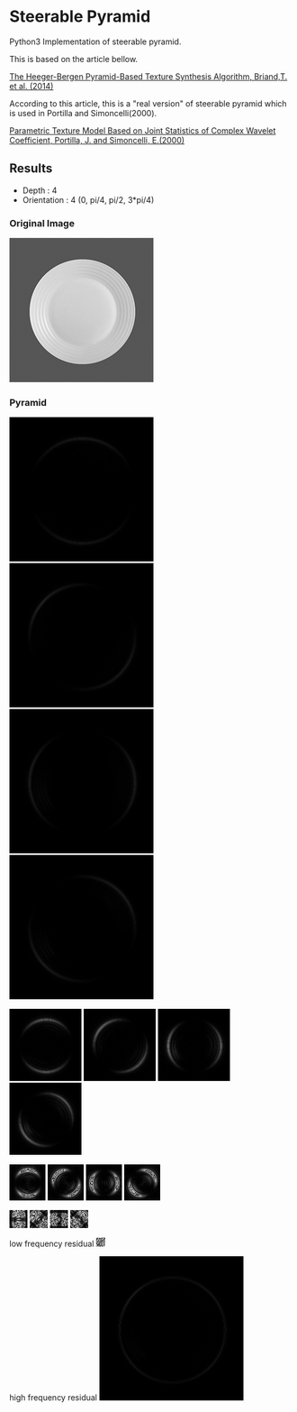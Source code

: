 # Steerable Pyramid
Python3 Implementation of steerable pyramid.

This is based on the article bellow.

[The Heeger-Bergen Pyramid-Based Texture Synthesis Algorithm, Briand,T. et al. (2014)](http://www.ipol.im/pub/art/2014/79/)

According to this article, this is a "real version" of steerable pyramid which is used in Portilla and Simoncelli(2000).

[Parametric Texture Model Based on Joint Statistics of Complex Wavelet Coefficient, Portilla, J. and Simoncelli, E.(2000) ](http://www.cns.nyu.edu/pub/lcv/portilla99.pdf)

 ## Results
 - Depth : 4
 - Orientation : 4 (0, pi/4, pi/2, 3*pi/4)
 
 ### Original Image
<img src="https://github.com/TetsuyaOdaka/SteerablePyramid/blob/master/saucer-mono256.png" width="256" alt="saucer">

 ### Pyramid
<img src="https://github.com/TetsuyaOdaka/SteerablePyramid/blob/master/out/img-layer0-lb0.png" alt="steerable pyramid">&nbsp;<img src="https://github.com/TetsuyaOdaka/SteerablePyramid/blob/master/out/img-layer0-lb1.png" alt="steerable pyramid">&nbsp;<img src="https://github.com/TetsuyaOdaka/SteerablePyramid/blob/master/out/img-layer0-lb2.png" alt="steerable pyramid">&nbsp;<img src="https://github.com/TetsuyaOdaka/SteerablePyramid/blob/master/out/img-layer0-lb3.png" alt="steerable pyramid">
 
<img src="https://github.com/TetsuyaOdaka/SteerablePyramid/blob/master/out/img-layer1-lb0.png" alt="steerable pyramid">&nbsp;<img src="https://github.com/TetsuyaOdaka/SteerablePyramid/blob/master/out/img-layer1-lb1.png" alt="steerable pyramid">&nbsp;<img src="https://github.com/TetsuyaOdaka/SteerablePyramid/blob/master/out/img-layer1-lb2.png" alt="steerable pyramid">&nbsp;<img src="https://github.com/TetsuyaOdaka/SteerablePyramid/blob/master/out/img-layer1-lb3.png" alt="steerable pyramid">
 
<img src="https://github.com/TetsuyaOdaka/SteerablePyramid/blob/master/out/img-layer2-lb0.png" alt="steerable pyramid">&nbsp;<img src="https://github.com/TetsuyaOdaka/SteerablePyramid/blob/master/out/img-layer2-lb1.png" alt="steerable pyramid">&nbsp;<img src="https://github.com/TetsuyaOdaka/SteerablePyramid/blob/master/out/img-layer2-lb2.png" alt="steerable pyramid">&nbsp;<img src="https://github.com/TetsuyaOdaka/SteerablePyramid/blob/master/out/img-layer2-lb3.png" alt="steerable pyramid">
 
<img src="https://github.com/TetsuyaOdaka/SteerablePyramid/blob/master/out/img-layer3-lb0.png" alt="steerable pyramid">&nbsp;<img src="https://github.com/TetsuyaOdaka/SteerablePyramid/blob/master/out/img-layer3-lb1.png" alt="steerable pyramid">&nbsp;<img src="https://github.com/TetsuyaOdaka/SteerablePyramid/blob/master/out/img-layer3-lb2.png" alt="steerable pyramid">&nbsp;<img src="https://github.com/TetsuyaOdaka/SteerablePyramid/blob/master/out/img-layer3-lb3.png" alt="steerable pyramid">

 low frequency residual 
<img src="https://github.com/TetsuyaOdaka/SteerablePyramid/blob/master/out/img-residual-layer3.png" alt="steerable pyramid">

 high frequency residual 
<img src="https://github.com/TetsuyaOdaka/SteerablePyramid/blob/master/out/img-h0.png" alt="steerable pyramid">

 

